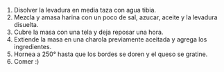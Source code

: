 1. Disolver la levadura en media taza con agua tibia.
2. Mezcla y amasa harina con un poco de sal, azucar, aceite y la levadura disuelta.
3. Cubre la masa con una tela y deja reposar una hora.
4. Extiende la masa en una charola previamente aceitada y agrega los ingredientes.
5. Hornea a 250° hasta que los bordes se doren y el queso se gratine.
6. Comer :)